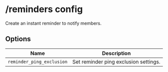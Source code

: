 # /reminders config

Create an instant reminder to notify members.

## Options

| Name | Description |
|------|-------------|
| `reminder_ping_exclusion` | Set reminder ping exclusion settings. |

